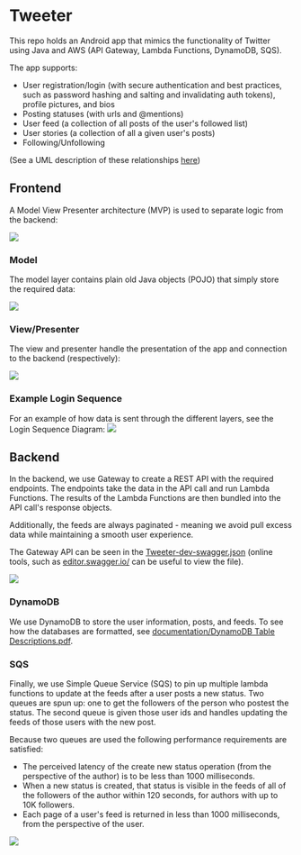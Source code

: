 # Tweeter

This repo holds an Android app that mimics the functionality of Twitter using Java and AWS (API Gateway, Lambda Functions, DynamoDB, SQS).

The app supports:
- User registration/login (with secure authentication and best practices, such as password hashing and salting and invalidating auth tokens), profile pictures, and bios
- Posting statuses (with urls and @mentions)
- User feed (a collection of all posts of the user's followed list)
- User stories (a collection of all a given user's posts)
- Following/Unfollowing

(See a UML description of these relationships [here](documentation/Tweeter%20-%20UML%20Class%20Diagram%20-%20Project%20Conceptual%20Overview.pdf))

## Frontend

A Model View Presenter architecture (MVP) is used to separate logic from the backend:

![](documentation/class-documentation/Milestone%202%20Architecture%20Diagram.jpg)

### Model

The model layer contains plain old Java objects (POJO) that simply store the required data:

![](documentation/Tweeter%20-%20UML%20Class%20Diagram%20-%20Client%20Model%20Layer.jpg)

### View/Presenter

The view and presenter handle the presentation of the app and connection to the backend (respectively):

![](https://github.com/mrchristensen/Tweeter/blob/master/documentation/Tweeter%20-%20UML%20Class%20Diagram%20-%20User%20Interface.jpg)

### Example Login Sequence

For an example of how data is sent through the different layers, see the Login Sequence Diagram:
![](documentation/Tweeter%20-%20UML%20Sequence%20Diagram%20-%20Login.jpg)

## Backend

In the backend, we use Gateway to create a REST API with the required endpoints.
The endpoints take the data in the API call and run Lambda Functions.
The results of the Lambda Functions are then bundled into the API call's response objects.

Additionally, the feeds are always paginated - meaning we avoid pull excess data while maintaining a smooth user experience.

The Gateway API can be seen in the [Tweeter-dev-swagger.json](server/src/main/java/edu/byu/cs/tweeter/server/Tweeter-dev-swagger.json) (online tools, such as [editor.swagger.io/](https://editor.swagger.io/) can be useful to view the file).

![](documentation/class-documentation/Milestone%203%20Architecture%20Diagram.jpg)

### DynamoDB

We use DynamoDB to store the user information, posts, and feeds.
To see how the databases are formatted, see [documentation/DynamoDB Table Descriptions.pdf](documentation/Tweeter%20-%20DynamoDB%20Table%20Descriptions.pdf).

### SQS

Finally, we use Simple Queue Service (SQS) to pin up multiple lambda functions to update at the feeds after a user posts a new status.
Two queues are spun up: one to get the followers of the person who postest the status.
The second queue is given those user ids and handles updating the feeds of those users with the new post.

Because two queues are used the following performance requirements are satisfied:
- The perceived latency of the create new status operation (from the perspective of the author) is to be less than 1000 milliseconds.
- When a new status is created, that status is visible in the feeds of all of the followers of the author within 120 seconds, for authors with up to 10K followers.
- Each page of a user's feed is returned in less than 1000 milliseconds, from the perspective of the user.

![](documentation/class-documentation/Milestone%204%20Post%20Status%20Architecture%20Diagram.jpg)
